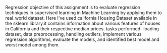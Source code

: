 Regression
objective of this assignment is to evaluate regression techniques in supervised learning in Machine Learning by applying them to real_world dataset.
Here I've used california Housing Dataset available in the sklearn library.it contains information about various features of houses in California and their respective median prices.
tasks performed- loading dataset, data preprocessing, handling outliers, implement various regression algorithms, evaluate the models, and identified best model and worst model among them.
